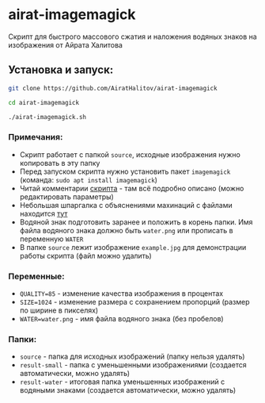 # airat-imagemagick
Скрипт для быстрого массового сжатия и наложения водяных знаков на изображения от Айрата Халитова

## Установка и запуск:
```bash
git clone https://github.com/AiratHalitov/airat-imagemagick

cd airat-imagemagick

./airat-imagemagick.sh
```

### Примечания:
- Скрипт работает с папкой `source`, исходные изображения нужно копировать в эту папку
- Перед запуском скрипта нужно установить пакет `imagemagick` (команда: `sudo apt install imagemagick`)
- Читай комментарии [скрипта](https://github.com/AiratHalitov/airat-imagemagick/blob/main/airat-imagemagick.sh) - там всё подробно описано (можно редактировать параметры)
- Небольшая шпаргалка с объяснениями махинаций с файлами находится [тут](http://www.uamedwed.com/blog/linux/imagemagick-ili-kak-szhimat-izobrazheniya-v-os-linux.html)
- Водяной знак подготовить заранее и положить в корень папки. Имя файла водяного знака должно быть `water.png` или прописать в переменную `WATER`
- В папке `source` лежит изображение `example.jpg` для демонстрации работы скрипта (файл можно удалить)

### Переменные:
- `QUALITY=85` - изменение качества изображения в процентах
- `SIZE=1024` - изменение размера с сохранением пропорций (размер по ширине в пикселях)
- `WATER=water.png` - имя файла водяного знака (без пробелов)

### Папки:
- `source` - папка для исходных изображений (папку нельзя удалять)
- `result-small` - папка с уменьшенными изображениями (создается автоматически, можно удалять)
- `result-water` - итоговая папка уменьшенных изображений с водяными знаками (создается автоматически, можно удалять)
